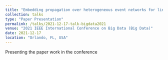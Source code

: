 ```yaml
---
title: "Embedding propagation over heterogeneous event networks for link prediction"
collection: talks
type: "Paper Presentation"
permalink: /talks/2021-12-17-talk-bigdata2021
venue: "2021 IEEE International Conference on Big Data (Big Data)"
date: 2021-12-17
location: "Orlando, FL, USA"
---
```


Presenting the paper work in the conference
